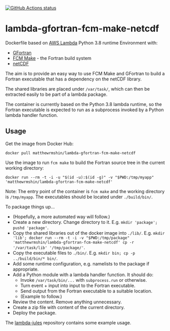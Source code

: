 <p>
  <a href="https://github.com/matthewrmshin/lambda-gfortran-fcm-make-netcdf/actions"><img alt="GitHub Actions status" src="https://github.com/matthewrmshin/lambda-gfortran-fcm-make-netcdf/workflows/Docker%20Image%20CI/badge.svg"></a>
</p>


# lambda-gfortran-fcm-make-netcdf

Dockerfile based on [AWS Lambda](https://hub.docker.com/r/lambci/lambda/)
Python 3.8 runtime Environment with:
* [GFortran](https://gcc.gnu.org/wiki/GFortran)
* [FCM Make](https://github.com/metomi/fcm/) - the Fortran build system
* [netCDF](https://www.unidata.ucar.edu/software/netcdf/)

The aim is to provide an easy way to use FCM Make and GFortran to build a
Fortran executable that has a dependency on the netCDF library.

The shared libraries are placed under `/var/task/`, which can then be extracted
easily to be part of a lambda package.

The container is currently based on the Python 3.8 lambda runtime, so the
Fortran executable is expected to run as a subprocess invoked by a Python
lambda handler function.

## Usage

Get the image from Docker Hub:

`docker pull matthewrmshin/lambda-gfortran-fcm-make-netcdf`

Use the image to run `fcm make` to build the Fortran source tree in the current
working directory:

`docker run --rm -t -i -u "$(id -u):$(id -g)" -v "$PWD:/tmp/myapp" 'matthewrmshin/lambda-gfortran-fcm-make-netcdf'`

Note: The entry point of the container is `fcm make` and the working directory
is `/tmp/myapp`.  The executables should be located under `./build/bin/`.

To package things up...
* (Hopefully, a more automated way will follow.)
* Create a new directory. Change directory to it.
  E.g. `mkdir 'package'; pushd 'package'`.
* Copy the shared libraries out of the docker image into `./lib/`.
  E.g. `mkdir 'lib'; docker run --rm -t -i -v "$PWD:/tmp/package" 'matthewrmshin/lambda-gfortran-fcm-make-netcdf' cp -r '/var/task/lib' '/tmp/package/'`.
* Copy the executable files to `./bin/`. E.g. `mkdir bin; cp -p ../build/bin/* bin/`.
* Add some runtime configuration, e.g. namelists to the package if appropriate.
* Add a Python module with a lambda handler function. It should do:
  * Invoke `/var/task/bin/...` with `subprocess.run` or otherwise.
  * Turn event + input into input to the Fortran executable.
  * Send output from the Fortran executable to a suitable location.
  * (Example to follow.)
* Review the content. Remove anything unnecessary.
* Create a zip file with content of the current directory.
* Deploy the package.

The [lambda-jules](https://github.com/matthewrmshin/lambda-jules) repository
contains some example usage.
